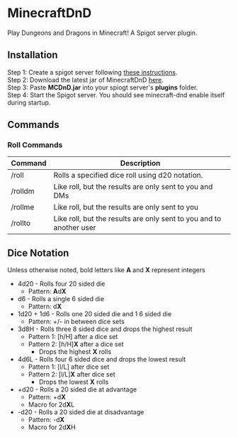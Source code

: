 # MinecraftDnD
Play Dungeons and Dragons in Minecraft! A Spigot server plugin.

## Installation
Step 1: Create a spigot server following [these instructions](https://www.spigotmc.org/wiki/spigot-installation/).  
Step 2: Download the latest jar of MinecraftDnD [here](https://github.com/degraffa/MinecraftDnD/releases).  
Step 3: Paste **MCDnD.jar** into your spiogt server's **plugins** folder.  
Step 4: Start the Spigot server. You should see minecraft-dnd enable itself during startup.

## Commands
### Roll Commands
|        Command                     |                        Description                                  | 
|------------------------------------|---------------------------------------------------------------------|
|  /roll <dice notation>             | Rolls a specified dice roll using d20 notation.                     |
| /rolldm <dice notation>            | Like roll, but the results are only sent to you and DMs             |
| /rollme<dice notation>             | Like roll, but the results are only sent to you                     |
| /rollto <username> <dice notation> | Like roll, but the results are only sent to you and to another user |

## Dice Notation
Unless otherwise noted, bold letters like **A** and **X** represent integers

- 4d20 - Rolls four 20 sided die
    - Pattern: **A**d**X**
- d6 - Rolls a single 6 sided die
    - Pattern: d**X**
- 1d20 + 1d6 - Rolls one 20 sided die and 1 6 sided die
    - Pattern: +/- in between dice sets
- 3d8H - Rolls three 8 sided dice and drops the highest result
    - Pattern 1: [h/H] after a dice set
    - Pattern 2: [h/H]**X** after a dice set
        - Drops the highest **X** rolls
- 4d6L - Rolls four 6 sided dice and drops the lowest result
    - Pattern 1: [l/L] after dice set
    - Pattern 2: [l/L]**X** after dice set
        - Drops the lowest **X** rolls
- +d20 - Rolls a 20 sided die at advantage
    - Pattern: +d**X**
    - Macro for 2d**X**L
- \-d20 - Rolls a 20 sided die at disadvantage
    - Pattern: \-d**X**
    - Macro for 2d**X**H